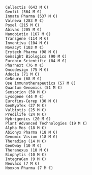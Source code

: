     Cellectis (643 M €)
    Genfit (564 M €)
    Innate Pharma (537 M €)
    Valneva (283 M €)
    Poxel (215 M €)
    Abivax (205 M €)
    Nanobiotix (167 M €)
    Transgene (114 M €)
    Inventiva (104 M €)
    Novacyt (103 M €)
    Erytech Pharma (98 M €)
    Gensight Biologics (90 M €)
    Eurobio Scientific (84 M €)
    Pharnext (76 M €)
    Oncodesign (75 M €)
    Adocia (71 M €)
    GeNeuro (68 M €)
    Ose immunotherapeutics (57 M €)
    Quantum Genomics (51 M €)
    Sensorion (50 M €)
    Lysogene (44 M €)
    Eurofins-Cerep (30 M €)
    GenKyoTex (27 M €)
    Valbiotis (25 M €)
    Predilife (24 M €)
    Hybrigenics (20 M €)
    Plant Advanced Technologies (19 M €)
    Alpha Mos (18 M €)
    Abionyx Pharma (18 M €)
    Genomic Vision (18 M €)
    Theradiag (14 M €)
    GenOway (10 M €)
    Theranexus (10 M €)
    Biophytis (10 M €)
    IntegraGen (9 M €)
    Neovacs (7 M €)
    Noxxon Pharma (7 M €)
